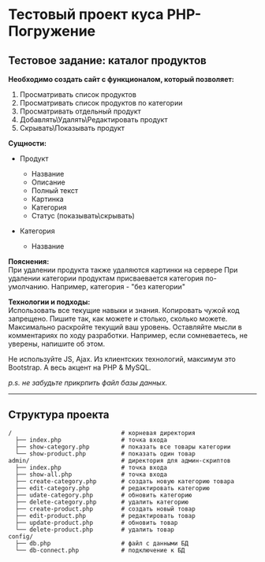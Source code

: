 # Тестовый проект куса PHP-Погружение

## Тестовое задание: каталог продуктов

**Необходимо создать сайт с функционалом, который позволяет:**
1. Просматривать список продуктов
2. Просматривать список продуктов по категории
3. Просматривать отдельный продукт
7. Добавлять\Удалять\Редактировать продукт
8. Скрывать\Показывать продукт

**Сущности:**

- Продукт
    - Название
    - Описание
    - Полный текст
    - Картинка
    - Категория
    - Статус (показывать\скрывать)

- Категория
    - Название


**Пояснения:**  
При удалении продукта также удаляются картинки на сервере
При удалении категории продуктам присваевается категория по-умолчанию. Например, категория - "без категории"

**Технологии и подходы:**  
Использовать все текущие навыки и знания. Копировать чужой код запрещено. Пишите так, как можете и столько, сколько можете. Максимально раскройте текущий ваш уровень. Оставляйте мысли в комментариях по ходу разработки. Например, если сомневаетесь, не уверены, напишите об этом. 

Не используйте JS, Ajax. Из клиентских технологий, максимум это Bootstrap. А весь акцент на PHP & MySQL.

_p.s. не забудьте прикрпить файл базы данных._

-----

## Структура проекта

```
/                               # корневая директория
  ├── index.php                 # точка входа
  ├── show-category.php         # показать все товары категории
  └── show-product.php          # показать один товар
admin/                          # директория для админ-скриптов
  ├── index.php                 # точка входа
  ├── show-all.php              # точка входа
  ├── create-category.php       # создать новую категорию товара
  ├── edit-category.php         # редактировать категорию
  ├── udate-category.php        # обновить категорию
  ├── delete-category.php       # удалить категорию
  ├── create-product.php        # создать новый товар
  ├── edit-product.php          # редактировать товар
  ├── update-product.php        # обновить товар
  └── delete-product.php        # удалить товар
config/
  ├── db.php                    # файл с данными БД
  └── db-connect.php            # подключение к БД
```

